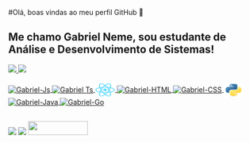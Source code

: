 #Olá, boas vindas ao meu perfil GitHub 👋
## Me chamo Gabriel Neme, sou estudante de Análise e Desenvolvimento de Sistemas!

<div>
<a href="https://github.com/gabrielneme">
<img height="180em" src="https://github-readme-stats.vercel.app/api?username=gabrielneme&show_icons=true&theme=dark&include_all_commits=true&count_private=true"[>
<img height="180em" src="https://github-readme-stats.vercel.app/api/top-langs/?username=gabrielneme&layout=compact&langs_count-16&theme=dark"/>
</div>

<div style="display: inline_block"><br>
    <img align="center" alt="Gabriel-Js" height="30" width="40" src="https://cdn.jsdelivr.net/gh/devicons/devicon@latest/icons/javascript/javascript-original.svg">
    <img align="center" alt="Gabriel Ts" height="30" width="40" src="https://cdn.jsdelivr.net/gh/devicons/devicon@latest/icons/typescript/typescript-original.svg">
    <img align="center" alt="Gabriel-React" height="30" width="40" src="https://raw.githubusercontent.com/devicons/devicon/master/icons/react/react-original.svg">
    <img align="center" alt="Gabriel-HTML" height="30" width="40" src="https://cdn.jsdelivr.net/gh/devicons/devicon@latest/icons/html5/html5-original.svg">
    <img align="center" alt="Gabriel-CSS" height="30" width="40" src="https://cdn.jsdelivr.net/gh/devicons/devicon@latest/icons/css3/css3-original.svg">
    <img align="center" alt="Gabriel-Python" height="30" width="40" src="https://raw.githubusercontent.com/devicons/devicon/master/icons/python/python-original.svg">
    <img align="center" alt="Gabriel-Java" height="30" width="40" src="https://cdn.jsdelivr.net/gh/devicons/devicon@latest/icons/java/java-original.svg">
    <img align="center" alt="Gabriel-Go" height="30" width="40" src="https://cdn.jsdelivr.net/gh/devicons/devicon@latest/icons/go/go-original-wordmark.svg">
    </div>
    
  ##

<div> 
  <a href="https://instagram.com/gneme._" target="_blank"><img src="https://img.shields.io/badge/-Instagram-%23E4405F?style=for-the-badge&logo=instagram&logoColor=white" target="_blank"></a>
  <a href="mailto:nemeegabriel@gmail.com"><img src="https://img.shields.io/badge/Gmail-D14836?style=for-the-badge&logo=gmail&logoColor=white" target="_blank"></a>
  <a href="https://www.linkedin.com/in/gabriel-neme-33645b268" target="_blank"><img src="https://i.ibb.co/nLGD8pp/Linkedin.png" style="width:120px; height:28px;"></a>
</div>                    
